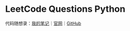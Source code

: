 # LeetCode Questions Python

代码随想录：[我的笔记]()｜[官网](https://programmercarl.com/)｜[GitHub](https://github.com/youngyangyang04/leetcode-master)